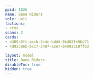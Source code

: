 ```yaml
---
ppid: 1826
name: Bane Riders
role: unit
factions:
- cryx
scans: 2
cards:
- a309c0fc-accb-3c4c-bddd-8bd02fe5bd71
- 4d92c86b-bcc7-3407-a2e7-b4993310ff63

layout: model
title: Bane Riders
disableToc: true
hidden: true
---
```

